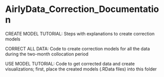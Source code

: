 # AirlyData_Correction_Documentation

CREATE MODEL TUTORIAL: Steps with explanations to create correction models

CORRECT ALL DATA: Code to create correction models for all the data during the two-month collocation period

USE MODEL TUTORIAL: Code to get corrected data and create visualizations; first, place the created models (.RData files) into this folder
